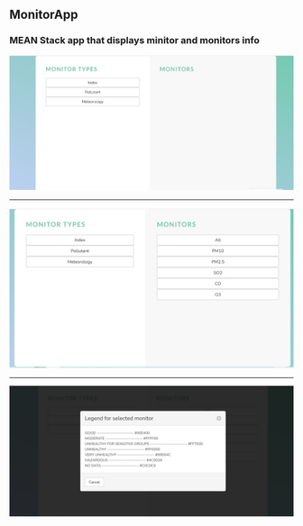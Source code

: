 ## MonitorApp
### MEAN Stack app that displays minitor and monitors info


![main window](1.jpg)

---------------------------------

![main window](2.jpg)

---------------------------------

![main window](3.jpg)
